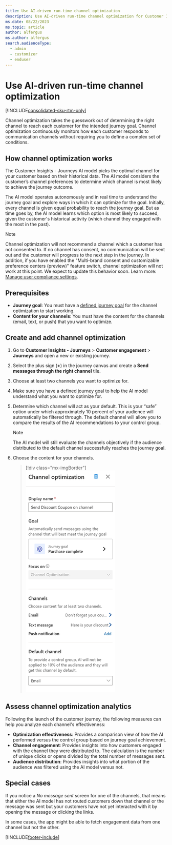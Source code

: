 ```yaml
---
title: Use AI-driven run-time channel optimization
description: Use AI-driven run-time channel optimization for Customer Insights - Journeys.
ms.date: 08/22/2023
ms.topic: article
author: alfergus
ms.author: alfergus
search.audienceType: 
  - admin
  - customizer
  - enduser
---
```


# Use AI-driven run-time channel optimization

[!INCLUDE[consolidated-sku-rtm-only](../includes/consolidated-sku-rtm-only.md)]

Channel optimization takes the guesswork out of determining the right channel to reach each customer for the intended journey goal. Channel optimization continuously monitors how each customer responds to communication channels without requiring you to define a complex set of conditions.

## How channel optimization works

The Customer Insights - Journeys AI model picks the optimal channel for your customer based on their historical data. The AI model considers the customer’s channel preferences to determine which channel is most likely to achieve the journey outcome.

The AI model operates autonomously and in real time to understand the journey goal and explore ways in which it can optimize for the goal. Initially, every channel is given equal probability to reach the journey goal. But as time goes by, the AI model learns which option is most likely to succeed, given the customer's historical activity (which channel they engaged with the most in the past).

> [!NOTE]
> Channel optimization will not recommend a channel which a customer has not consented to. If no channel has consent, no communication will be sent out and the customer will progress to the next step in the journey. In addition, if you have enabled the "Multi-brand consent and customizable preference centers (preview)" feature switch, channel optimization will not work at this point. We expect to update this behavior soon. Learn more: [Manage user compliance settings](real-time-marketing-compliance-settings.md).

## Prerequisites

- **Journey goal**: You must have a [defined journey goal](real-time-marketing-business-goals.md) for the channel optimization to start working.
- **Content for your channels**: You must have the content for the channels (email, text, or push) that you want to optimize.

## Create and add channel optimization

1. Go to **Customer Insights - Journeys** > **Customer engagement** > **Journeys** and open a new or existing journey.
1. Select the plus sign (**+**) in the journey canvas and create a **Send messages through the right channel** tile.
1. Choose at least two channels you want to optimize for.
1. Make sure you have a defined journey goal to help the AI model understand what you want to optimize for.
1. Determine which channel will act as your default. This is your “safe” option under which approximately 10 percent of your audience will automatically be filtered through. The default channel will allow you to compare the results of the AI recommendations to your control group.
    > [!NOTE]
    > The AI model will still evaluate the channels objectively if the audience distributed to the default channel successfully reaches the journey goal.
1. Choose the content for your channels.

    > [!div class="mx-imgBorder"]
    > ![Channel optimization side panel.](media/real-time-marketing-channel-optimization-sidepane.png "Channel optimization side panel")

## Assess channel optimization analytics

Following the launch of the customer journey, the following measures can help you analyze each channel's effectiveness:

- **Optimization effectiveness**: Provides a comparison view of how the AI performed versus the control group based on journey goal achievement.
- **Channel engagement**: Provides insights into how customers engaged with the channel they were distributed to. The calculation is the number of unique clicks or opens divided by the total number of messages sent.
- **Audience distribution**: Provides insights into what portion of the audience was filtered using the AI model versus not.

## Special cases

If you notice a *No message sent* screen for one of the channels, that means that either the AI model has not routed customers down that channel or the message was sent but your customers have not yet interacted with it by opening the message or clicking the links.

In some cases, the app might be able to fetch engagement data from one channel but not the other.

[!INCLUDE[footer-include](../includes/footer-banner.md)]
